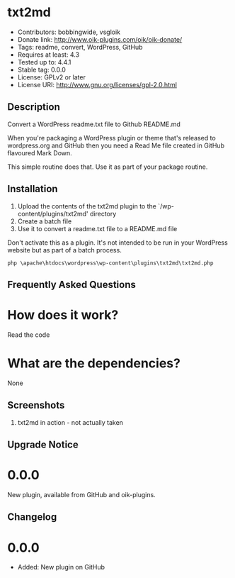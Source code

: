 # txt2md 
* Contributors: bobbingwide, vsgloik
* Donate link: http://www.oik-plugins.com/oik/oik-donate/
* Tags: readme, convert, WordPress, GitHub
* Requires at least: 4.3
* Tested up to: 4.4.1
* Stable tag: 0.0.0
* License: GPLv2 or later
* License URI: http://www.gnu.org/licenses/gpl-2.0.html

## Description 
Convert a WordPress readme.txt file to Github README.md

When you're packaging a WordPress plugin or theme that's released to wordpress.org and GitHub
then you need a Read Me file created in GitHub flavoured Mark Down.

This simple routine does that.
Use it as part of your package routine.

## Installation 
1. Upload the contents of the txt2md plugin to the `/wp-content/plugins/txt2md' directory
1. Create a batch file
1. Use it to convert a readme.txt file to a README.md file

Don't activate this as a plugin. It's not intended to be run in your WordPress website
but as part of a batch process.

```
php \apache\htdocs\wordpress\wp-content\plugins\txt2md\txt2md.php
```

## Frequently Asked Questions 

# How does it work? 

Read the code

# What are the dependencies? 

None

## Screenshots 
1. txt2md in action - not actually taken

## Upgrade Notice 
# 0.0.0 
New plugin, available from GitHub and oik-plugins.

## Changelog 
# 0.0.0 
* Added: New plugin on GitHub

